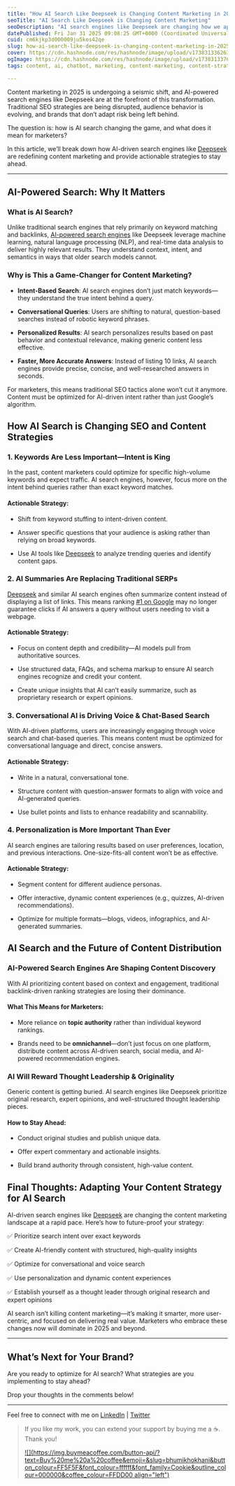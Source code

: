```yaml
---
title: "How AI Search Like Deepseek is Changing Content Marketing in 2025"
seoTitle: "AI Search Like Deepseek is Changing Content Marketing"
seoDescription: "AI search engines like Deepseek are changing how we approach content marketing in 2025.Learn how to stay ahead with intent-driven strategies and smarter SEO"
datePublished: Fri Jan 31 2025 09:08:25 GMT+0000 (Coordinated Universal Time)
cuid: cm6kjkp3d000009ju5kos42qe
slug: how-ai-search-like-deepseek-is-changing-content-marketing-in-2025
cover: https://cdn.hashnode.com/res/hashnode/image/upload/v1738313362637/dac8bef4-f4fb-409b-9524-3db516dc5abd.png
ogImage: https://cdn.hashnode.com/res/hashnode/image/upload/v1738313376671/96b5fc1a-36eb-4f7b-a6f9-db7715e7fd08.png
tags: content, ai, chatbot, marketing, content-marketing, content-strategy, content-creation, ai-tools, aitools, AI, deepseek, deepseek-v3, deepseek-ai, deepseekr1, deepseekai

---
```


Content marketing in 2025 is undergoing a seismic shift, and AI-powered search engines like Deepseek are at the forefront of this transformation. Traditional SEO strategies are being disrupted, audience behavior is evolving, and brands that don’t adapt risk being left behind.

The question is: how is AI search changing the game, and what does it mean for marketers?

In this article, we’ll break down how AI-driven search engines like [Deepseek](https://www.deepseek.com/) are redefining content marketing and provide actionable strategies to stay ahead.

---

## AI-Powered Search: Why It Matters

### What is AI Search?

Unlike traditional search engines that rely primarily on keyword matching and backlinks, [AI-powered search engines](https://zapier.com/blog/best-ai-search-engine/) like Deepseek leverage machine learning, natural language processing (NLP), and real-time data analysis to deliver highly relevant results. They understand context, intent, and semantics in ways that older search models cannot.

### Why is This a Game-Changer for Content Marketing?

* **Intent-Based Search**: AI search engines don’t just match keywords—they understand the true intent behind a query.
    
* **Conversational Queries**: Users are shifting to natural, question-based searches instead of robotic keyword phrases.
    
* **Personalized Results**: AI search personalizes results based on past behavior and contextual relevance, making generic content less effective.
    
* **Faster, More Accurate Answers**: Instead of listing 10 links, AI search engines provide precise, concise, and well-researched answers in seconds.
    

For marketers, this means traditional SEO tactics alone won’t cut it anymore. Content must be optimized for AI-driven intent rather than just Google’s algorithm.

## How AI Search is Changing SEO and Content Strategies

### 1\. Keywords Are Less Important—Intent is King

In the past, content marketers could optimize for specific high-volume keywords and expect traffic. AI search engines, however, focus more on the intent behind queries rather than exact keyword matches.

#### **Actionable Strategy:**

* Shift from keyword stuffing to intent-driven content.
    
* Answer specific questions that your audience is asking rather than relying on broad keywords.
    
* Use AI tools like [Deepseek](https://www.deepseek.com/) to analyze trending queries and identify content gaps.
    

### 2\. AI Summaries Are Replacing Traditional SERPs

[Deepseek](https://www.deepseek.com/) and similar AI search engines often summarize content instead of displaying a list of links. This means ranking [#1 on Google](https://www.msn.com/en-us/news/technology/deepseek-hits-no-1-on-us-google-play-after-apple-success/ar-AA1y4mFS?apiversion=v2&noservercache=1&domshim=1&renderwebcomponents=1&wcseo=1&batchservertelemetry=1&noservertelemetry=1) may no longer guarantee clicks if AI answers a query without users needing to visit a webpage.

#### **Actionable Strategy:**

* Focus on content depth and credibility—AI models pull from authoritative sources.
    
* Use structured data, FAQs, and schema markup to ensure AI search engines recognize and credit your content.
    
* Create unique insights that AI can’t easily summarize, such as proprietary research or expert opinions.
    

### 3\. Conversational AI is Driving Voice & Chat-Based Search

With AI-driven platforms, users are increasingly engaging through voice search and chat-based queries. This means content must be optimized for conversational language and direct, concise answers.

#### **Actionable Strategy:**

* Write in a natural, conversational tone.
    
* Structure content with question-answer formats to align with voice and AI-generated queries.
    
* Use bullet points and lists to enhance readability and scannability.
    

### 4\. Personalization is More Important Than Ever

AI search engines are tailoring results based on user preferences, location, and previous interactions. One-size-fits-all content won’t be as effective.

#### **Actionable Strategy:**

* Segment content for different audience personas.
    
* Offer interactive, dynamic content experiences (e.g., quizzes, AI-driven recommendations).
    
* Optimize for multiple formats—blogs, videos, infographics, and AI-generated summaries.
    

## AI Search and the Future of Content Distribution

### AI-Powered Search Engines Are Shaping Content Discovery

With AI prioritizing content based on context and engagement, traditional backlink-driven ranking strategies are losing their dominance.

#### **What This Means for Marketers:**

* More reliance on **topic authority** rather than individual keyword rankings.
    
* Brands need to be **omnichannel**—don’t just focus on one platform, distribute content across AI-driven search, social media, and AI-powered recommendation engines.
    

### AI Will Reward Thought Leadership & Originality

Generic content is getting buried. AI search engines like Deepseek prioritize original research, expert opinions, and well-structured thought leadership pieces.

#### **How to Stay Ahead:**

* Conduct original studies and publish unique data.
    
* Offer expert commentary and actionable insights.
    
* Build brand authority through consistent, high-value content.
    

## Final Thoughts: Adapting Your Content Strategy for AI Search

AI-driven search engines like [Deepseek](https://www.deepseek.com/) are changing the content marketing landscape at a rapid pace. Here’s how to future-proof your strategy:

✅ Prioritize search intent over exact keywords

✅ Create AI-friendly content with structured, high-quality insights

✅ Optimize for conversational and voice search

✅ Use personalization and dynamic content experiences

✅ Establish yourself as a thought leader through original research and expert opinions

AI search isn’t killing content marketing—it’s making it smarter, more user-centric, and focused on delivering real value. Marketers who embrace these changes now will dominate in 2025 and beyond.

---

## What’s Next for Your Brand?

Are you ready to optimize for AI search? What strategies are you implementing to stay ahead?

Drop your thoughts in the comments below!

---

Feel free to connect with me on [LinkedIn](https://www.linkedin.com/in/bhumikhokhani/) | [Twitter](https://twitter.com/bhumikhokhani)

> If you like my work, you can extend your support by buying me a ☕. Thank you!
> 
> [![](https://img.buymeacoffee.com/button-api/?text=Buy%20me%20a%20coffee&emoji=&slug=bhumikhokhani&button_colour=FF5F5F&font_colour=ffffff&font_family=Cookie&outline_colour=000000&coffee_colour=FFDD00 align="left")](https://www.buymeacoffee.com/bhumikhokhani)